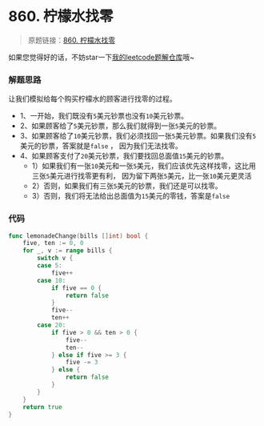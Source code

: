 # 860. 柠檬水找零
> 原题链接：[860. 柠檬水找零](https://leetcode-cn.com/problems/lemonade-change/)

如果您觉得好的话，不妨star一下[我的leetcode题解仓库](https://github.com/MangoDowner/clear-leetcode)哦~

### 解题思路
让我们模拟给每个购买柠檬水的顾客进行找零的过程。

* 1、一开始，我们既没有``5``美元钞票也没有``10``美元钞票。
* 2、如果顾客给了``5``美元钞票，那么我们就得到一张``5``美元的钞票。
* 3、如果顾客给了``10``美元钞票，我们必须找回一张``5``美元钞票。如果我们没有``5``美元的钞票，答案就是``false`` ，
    因为我们无法找零。
* 4、如果顾客支付了``20``美元钞票，我们要找回总面值``15``美元的钞票。
    * 1）如果我们有一张``10``美元和一张``5``美元，我们应该优先这样找零，这比用三张``5``美元进行找零更有利，
    因为留下两张``5``美元，比一张``10``美元更灵活
    * 2）否则，如果我们有三张``5``美元的钞票，我们还是可以找零。
    * 3）否则，我们将无法给出总面值为``15``美元的零钱，答案是``false``

### 代码
```go
func lemonadeChange(bills []int) bool {
	five, ten := 0, 0
	for _, v := range bills {
		switch v {
		case 5:
			five++
		case 10:
			if five == 0 {
				return false
			}
			five--
			ten++
		case 20:
			if five > 0 && ten > 0 {
				five--
				ten--
			} else if five >= 3 {
				five -= 3
			} else {
				return false
			}
		}
	}
	return true
}
```
